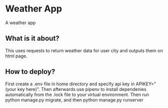 # Weather App
 A weather app

## What is it about?
 This uses requests to return weather data for user city and outputs them on html page.
 
## How to deploy?
 First create a .env file in home directory and specify api key in APIKEY="(your key here)". Then afterwards use pipenv to install dependenies automatically from the .lock file to your virtual environment. Then run python manage.py migrate, and then python manage.py runserver

